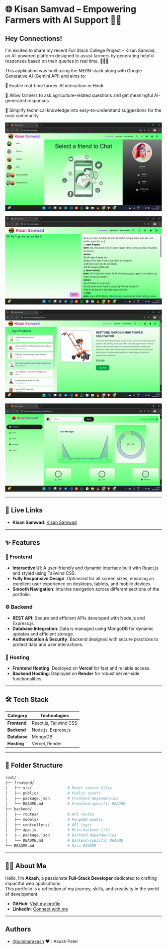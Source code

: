 # 🌐 Kisan Samvad – Empowering Farmers with AI Support 🌾🤖
## Hey Connections!
I'm excited to share my recent Full Stack College Project – Kisan Samvad, an AI-powered platform designed to assist farmers by generating helpful responses based on their queries in real time. 🧑‍🌾💬

This application was built using the MERN stack along with Google Generative AI (Gemini API) and aims to:

🤝 Enable real-time farmer-AI interaction in Hindi.

📑 Allow farmers to ask agriculture-related questions and get meaningful AI-generated responses.

🧠 Simplify technical knowledge into easy-to-understand suggestions for the rural community.

![User Home Page](https://github.com/luminarakash/KS-Frontend/blob/main/ss/Screenshot%20(25).png)

![AI Page](https://github.com/luminarakash/KS-Frontend/blob/main/ss/Screenshot%20(28).png)

![Store Page](https://github.com/luminarakash/KS-Frontend/blob/main/ss/Screenshot%20(29).png)

![Admin Dashboard](https://github.com/luminarakash/KS-Frontend/blob/main/ss/Screenshot%20(32).png)

---

## 🔗 Live Links  

- **Kisan Samwad**: [Kisan Samwad](https://ks-rho.vercel.app/)
---

## ✨ Features  

### 🎨 Frontend  
- **Interactive UI**: A user-friendly and dynamic interface built with React.js and styled using Tailwind CSS.  
- **Fully Responsive Design**: Optimized for all screen sizes, ensuring an excellent user experience on desktops, tablets, and mobile devices.  
- **Smooth Navigation**: Intuitive navigation across different sections of the portfolio.  

### ⚙️ Backend  
- **REST API**: Secure and efficient APIs developed with Node.js and Express.js.  
- **Database Integration**: Data is managed using MongoDB for dynamic updates and efficient storage.  
- **Authentication & Security**: Backend designed with secure practices to protect data and user interactions.  

### 🚀 Hosting  
- **Frontend Hosting**: Deployed on **Vercel** for fast and reliable access.  
- **Backend Hosting**: Deployed on **Render** for robust server-side functionalities.  

---

## 🛠️ Tech Stack  

| **Category**    | **Technologies**         |  
|-----------------|--------------------------|  
| **Frontend**    | React.js, Tailwind CSS   |  
| **Backend**     | Node.js, Express.js      |  
| **Database**    | MongoDB                  |  
| **Hosting**     | Vercel, Render           |  

---

## 📂 Folder Structure  

```bash
root/
├── frontend/
│   ├── src/                # React source files
│   ├── public/             # Public assets
│   ├── package.json        # Frontend dependencies
│   └── README.md           # Frontend-specific README
├── backend/
│   ├── routes/             # API routes
│   ├── models/             # MongoDB models
│   ├── controllers/        # API logic
│   ├── app.js              # Main backend file
│   ├── package.json        # Backend dependencies
│   └── README.md           # Backend-specific README
└── README.md               # Main README

```
---

## 🧑‍💻 About Me  

Hello, I’m **Akash**, a passionate **Full-Stack Developer** dedicated to crafting impactful web applications.  
This portfolio is a reflection of my journey, skills, and creativity in the world of development.  

- **GitHub**: [Visit my profile](https://github.com/luminarakash)  
- **LinkedIn**: [Connect with me](https://www.linkedin.com/in/luminarakash/)  

--- 

## Authors
- [@luminarakash](https://github.com/luminarakash) <span className="text-red-500">&hearts;</span> : Akash Patel

